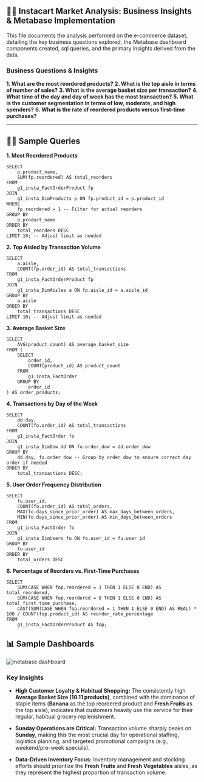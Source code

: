 ## 🍒🧺 Instacart Market Analysis: Business Insights & Metabase Implementation

This file documents the analysis performed on the e-commerce dataset, detailing the key business questions explored, the Metabase dashboard components created, sql queries, and the primary insights derived from the data.

### Business Questions & Insights 

**1. What are the most reordered products?**
**2. What is the top aisle in terms of number of sales?**
**3. What is the average basket size per transaction?**
**4. What time of the day and day of week has the most transaction?**
**5. What is the customer segmentation in terms of low, moderate, and high spenders?**
**6. What is the rate of reordered products versus first-time purchases?**

---
## 🧑‍💻 Sample Queries

**1. Most Reordered Products**
```
SELECT
    p.product_name,
    SUM(fp.reordered) AS total_reorders
FROM
    g1_insta_FactOrderProduct fp 
JOIN
    g1_insta_DimProducts p ON fp.product_id = p.product_id
WHERE
    fp.reordered = 1 -- Filter for actual reorders
GROUP BY
    p.product_name
ORDER BY
    total_reorders DESC
LIMIT 10; -- Adjust limit as needed
```

**2.  Top Aisled by Transaction Volume**

```
SELECT
    a.aisle,
    COUNT(fp.order_id) AS total_transactions
FROM
    g1_insta_FactOrderProduct fp 
JOIN
    g1_insta_DimAisles a ON fp.aisle_id = a.aisle_id
GROUP BY
    a.aisle
ORDER BY
    total_transactions DESC
LIMIT 10; -- Adjust limit as needed
```

**3. Average Basket Size**
```
SELECT
    AVG(product_count) AS average_basket_size
FROM (
    SELECT
        order_id,
        COUNT(product_id) AS product_count 
    FROM
        g1_insta_FactOrder
    GROUP BY
        order_id
) AS order_products;
```
**4. Transactions by Day of the Week**
```
SELECT
    dd.day, 
    COUNT(fo.order_id) AS total_transactions
FROM
    g1_insta_FactOrder fo
JOIN
    g1_insta_DimDow dd ON fo.order_dow = dd.order_dow 
GROUP BY
    dd.day, fo.order_dow -- Group by order_dow to ensure correct day order if needed
ORDER BY
    total_transactions DESC;
```
**5. User Order Frequency Distribution**
```
SELECT
    fu.user_id,
    COUNT(fo.order_id) AS total_orders,
    MAX(fo.days_since_prior_order) AS max_days_between_orders,
    MIN(fo.days_since_prior_order) AS min_days_between_orders
FROM
    g1_insta_FactOrder fo
JOIN
    g1_insta_DimUsers fu ON fo.user_id = fu.user_id
GROUP BY
    fu.user_id
ORDER BY
    total_orders DESC
```
**6. Percentage of Reorders vs. First-Time Purchases**
```
SELECT
    SUM(CASE WHEN fop.reordered = 1 THEN 1 ELSE 0 END) AS total_reordered,
    SUM(CASE WHEN fop.reordered = 0 THEN 1 ELSE 0 END) AS total_first_time_purchase,
    CAST(SUM(CASE WHEN fop.reordered = 1 THEN 1 ELSE 0 END) AS REAL) * 100 / COUNT(fop.product_id) AS reorder_rate_percentage
FROM
    g1_insta_FactOrderProduct AS fop; 
```
## 📊 Sample Dashboards
![metabase dashboard](../documentations/assets/metabase-db.png)

### Key Insights
-   **High Customer Loyalty & Habitual Shopping:** The consistently high **Average Basket Size (10.11 products)**, combined with the dominance of staple items (**Banana** as the top reordered product and **Fresh Fruits** as the top aisle), indicates that customers heavily use the service for their regular, habitual grocery replenishment.
    
-   **Sunday Operations are Critical:** Transaction volume sharply peaks on **Sunday**, making this the most crucial day for operational staffing, logistics planning, and targeted promotional campaigns (e.g., weekend/pre-week specials).
    
-   **Data-Driven Inventory Focus:** Inventory management and stocking efforts should prioritize the **Fresh Fruits** and **Fresh Vegetables** aisles, as they represent the highest proportion of transaction volume.  